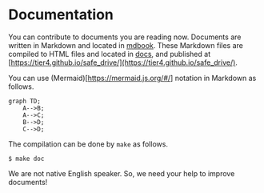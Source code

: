 # Documentation

You can contribute to documents you are reading now.
Documents are written in Markdown and located in [mdbook](https://github.com/tier4/safe_drive/tree/main/mdbook).
These Markdown files are compiled to HTML files and located in [docs](https://github.com/tier4/safe_drive/tree/main/docs),
and published at [https://tier4.github.io/safe_drive/](https://tier4.github.io/safe_drive/).

You can use (Mermaid)[https://mermaid.js.org/#/] notation in Markdown as follows.

```mermaid
graph TD;
    A-->B;
    A-->C;
    B-->D;
    C-->D;
```

The compilation can be done by `make` as follows.

```text
$ make doc
```

We are not native English speaker.
So, we need your help to improve documents!

